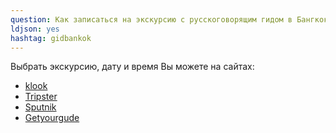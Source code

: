 ```yaml
---
question: Как записаться на экскурсию с русскоговорящим гидом в Бангкоке?
ldjson: yes
hashtag: gidbankok
---
```


Выбрать экскурсию, дату и время Вы можете на сайтах:

* [klook](https://www.klook.com/)
* [Tripster](https://experience.tripster.ru/experience/Bangkok)
* [Sputnik](https://www.sputnik8.com/ru/bangkok?utm_campaign=tpoid_96366&utm_content=tpoid_96366&utm_medium=affiliate&utm_source=affiliate_151&utm_tpocontent=)
* [Getyourgude](https://www.getyourguide.ru/)

